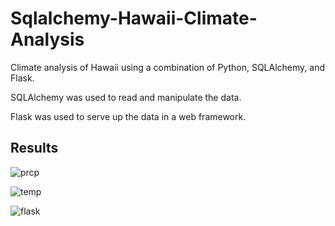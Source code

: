 # Sqlalchemy-Hawaii-Climate-Analysis

Climate analysis of Hawaii using a combination of Python, SQLAlchemy, and Flask.

SQLAlchemy was used to read and manipulate the data.

Flask was used to serve up the data in a web framework.

## Results

![prcp](https://github.com/jjying89/sqlalchemy-challenge/blob/main/Images/prcp.PNG)

![temp](https://github.com/jjying89/sqlalchemy-challenge/blob/main/Images/temp.PNG)

![flask](https://github.com/jjying89/sqlalchemy-challenge/blob/main/Images/flask.PNG)
